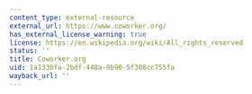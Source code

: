 ```yaml
---
content_type: external-resource
external_url: https://www.coworker.org/
has_external_license_warning: true
license: https://en.wikipedia.org/wiki/All_rights_reserved
status: ''
title: Coworker.org
uid: 1a133bfa-2bdf-448a-9b90-5f308cc755fa
wayback_url: ''
---
```

